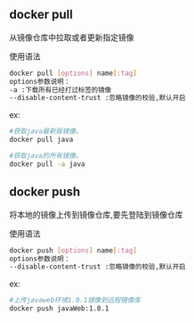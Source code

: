 ## docker pull

从镜像仓库中拉取或者更新指定镜像

使用语法

```bash
docker pull [options] name[:tag]
options参数说明：
-a :下载所有已经打过标签的镜像
--disable-content-trust :忽略镜像的校验,默认开启
```

ex:

```bash
#获取java最新版镜像。
docker pull java

#获取java的所有镜像。
docker pull -a java
```

## docker push

将本地的镜像上传到镜像仓库,要先登陆到镜像仓库

使用语法

```bash
docker push [options] name[:tag]
options参数说明：
--disable-content-trust :忽略镜像的校验,默认开启
```

ex:

```bash
#上传javaweb环境1.0.1镜像到远程镜像库
docker push javaWeb:1.0.1
```